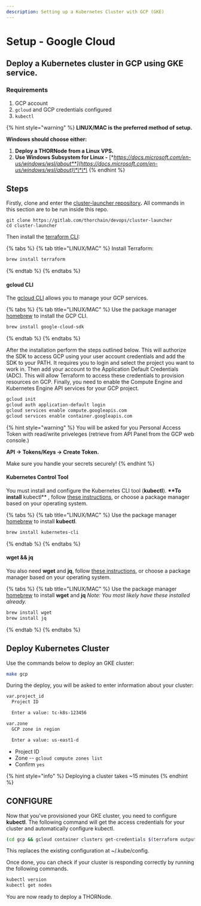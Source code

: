 ```yaml
---
description: Setting up a Kubernetes Cluster with GCP (GKE)
---
```


# Setup - Google Cloud

## **Deploy a Kubernetes cluster in GCP using GKE service.**

### **Requirements**

1. GCP account
2. `gcloud` and GCP credentials configured
3. `kubectl`

{% hint style="warning" %}
**LINUX/MAC is the preferred method of setup.**

**Windows should choose either:**

1. **Deploy a THORNode from a Linux VPS.**
2. **Use Windows Subsystem for Linux -** [**https://docs.microsoft.com/en-us/windows/wsl/about**](https://docs.microsoft.com/en-us/windows/wsl/about)\*\*\*\*
{% endhint %}

## **Steps**

Firstly, clone and enter the [cluster-launcher repository](https://gitlab.com/thorchain/devops/cluster-launcher)**.** All commands in this section are to be run inside this repo.

```text
git clone https://gitlab.com/thorchain/devops/cluster-launcher
cd cluster-launcher
```

Then install the [terraform CLI](https://www.terraform.io):

{% tabs %}
{% tab title="LINUX/MAC" %}
Install Terraform:

```bash
brew install terraform
```
{% endtab %}
{% endtabs %}

#### **gcloud CLI**

The [gcloud CLI](https://cloud.google.com/sdk/docs/install) allows you to manage your GCP services.

{% tabs %}
{% tab title="LINUX/MAC" %}
Use the package manager [homebrew](https://formulae.brew.sh/) to install the GCP CLI.

```bash
brew install google-cloud-sdk
```
{% endtab %}
{% endtabs %}

After the installation perform the steps outlined below. This will authorize the SDK to access GCP using your user account credentials and add the SDK to your PATH. It requires you to login and select the project you want to work in. Then add your account to the Application Default Credentials \(ADC\). This will allow Terraform to access these credentials to provision resources on GCP. Finally, you need to enable the Compute Engine and Kubernetes Engine API services for your GCP project.

```bash
gcloud init
gcloud auth application-default login
gcloud services enable compute.googleapis.com
gcloud services enable container.googleapis.com
```

{% hint style="warning" %}
You will be asked for you Personal Access Token with read/write priveleges \(retrieve from API Panel from the GCP web console.\)

**API -&gt; Tokens/Keys -&gt; Create Token.**

Make sure you handle your secrets securely!
{% endhint %}

#### Kubernetes Control Tool

You must install and configure the Kubernetes CLI tool \(**kubectl**\). **\*\*To install** kubectl\*\* , follow [these instructions](https://kubernetes.io/docs/tasks/tools/install-kubectl/), or choose a package manager based on your operating system.

{% tabs %}
{% tab title="LINUX/MAC" %}
Use the package manager [homebrew](https://formulae.brew.sh/) to install **kubectl**.

```bash
brew install kubernetes-cli
```
{% endtab %}
{% endtabs %}

#### **wget && jq**

You also need **wget** and **jq**, follow [these instructions](https://www.gnu.org/software/wget/), or choose a package manager based on your operating system.

{% tabs %}
{% tab title="LINUX/MAC" %}
Use the package manager [homebrew](https://formulae.brew.sh/) to install **wget** and **jq** _Note: You most likely have these installed already._

```bash
brew install wget
brew install jq
```
{% endtab %}
{% endtabs %}

## **Deploy Kubernetes Cluster**

Use the commands below to deploy an GKE cluster:

```bash
make gcp
```

During the deploy, you will be asked to enter information about your cluster:

```bash
var.project_id
  Project ID

  Enter a value: tc-k8s-123456

var.zone
  GCP zone in region

  Enter a value: us-east1-d
```

* Project ID
* Zone -- `gcloud compute zones list`
* Confirm `yes`

{% hint style="info" %}
Deploying a cluster takes ~15 minutes
{% endhint %}

## CONFIGURE

Now that you've provisioned your GKE cluster, you need to configure **kubectl**. The following command will get the access credentials for your cluster and automatically configure kubectl.

```bash
(cd gcp && gcloud container clusters get-credentials $(terraform output cluster_name) --zone $(terraform output zone))
```

This replaces the existing configuration at ~/.kube/config.

Once done, you can check if your cluster is responding correctly by running the following commands.

```bash
kubectl version
kubectl get nodes
```

You are now ready to deploy a THORNode.


